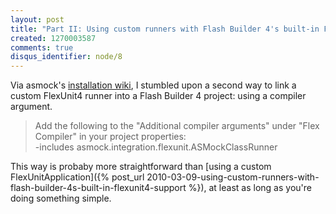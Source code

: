 ```yaml
--- 
layout: post
title: "Part II: Using custom runners with Flash Builder 4's built-in FlexUnit4 support"
created: 1270003587
comments: true
disqus_identifier: node/8
---
```

Via asmock's [installation wiki](http://sourceforge.net/apps/mediawiki/asmock/index.php?title=Installation), I stumbled upon a second way to link a custom FlexUnit4 runner into a Flash Builder 4 project: using a compiler argument.

>Add the following to the "Additional compiler arguments" under "Flex Compiler" in your project properties:  
>-includes asmock.integration.flexunit.ASMockClassRunner

This way is probaby more straightforward than [using a custom FlexUnitApplication]({% post_url 2010-03-09-using-custom-runners-with-flash-builder-4s-built-in-flexunit4-support %}), at least as long as you're doing something simple.

